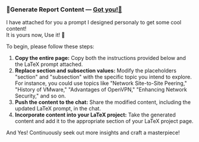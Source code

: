 ###  🦾Generate Report Content — [Got you!🦾](/images/InternsAssets/gen-latex-prompt.pdf)

I have attached for you a prompt I designed personaly to get some cool content! <br> It is yours now, Use it! 🧠

To begin, please follow these steps:

1. **Copy the entire page:** Copy both the instructions provided below and the LaTeX prompt attached.
2. **Replace section and subsection values:** Modify the placeholders "section" and "subsection" with the specific topic you intend to explore. For instance, you could use topics like "Network Site-to-Site Peering," "History of VMware," "Advantages of OpenVPN," "Enhancing Network Security," and so on.
3. **Push the content to the chat:** Share the modified content, including the updated LaTeX prompt, in the chat.
4. **Incorporate content into your LaTeX project:** Take the generated content and add it to the appropriate section of your LaTeX project page.


And Yes! Continuously seek out more insights and craft a masterpiece!